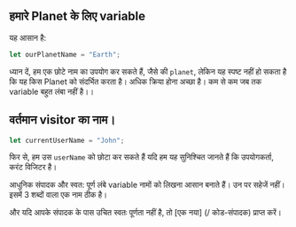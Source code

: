 ## हमारे Planet के लिए variable

यह आसान है:

```js
let ourPlanetName = "Earth";
```

ध्यान दें, हम एक छोटे नाम का उपयोग कर सकते हैं, जैसे की `planet`, लेकिन यह स्पष्ट नहीं हो सकता है कि यह किस Planet को संदर्भित करता है। अधिक क्रिया होना अच्छा है। कम से कम जब तक variable बहुत लंबा नहीं है।।

## वर्तमान visitor का नाम।

```js
let currentUserName = "John";
```

फिर से, हम उस `userName` को छोटा कर सकते हैं यदि हम यह सुनिश्चित जानते हैं कि उपयोगकर्ता, करंट विजिटर है।

आधुनिक संपादक और स्वत: पूर्ण लंबे variable नामों को लिखना आसान बनाते हैं। उन पर सहेजें नहीं। इसमें 3 शब्दों वाला एक नाम ठीक है।

और यदि आपके संपादक के पास उचित स्वतः पूर्णता नहीं है, तो [एक नया] (/ कोड-संपादक) प्राप्त करें।
